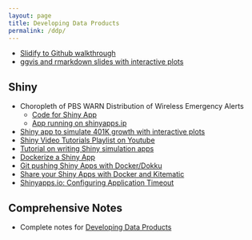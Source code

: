 ```yaml
---
layout: page
title: Developing Data Products
permalink: /ddp/
---
```


- [Slidify to Github walkthrough](http://rpubs.com/thoughtfulbloke/25103)
- [ggvis and rmarkdown slides with interactive plots](http://qua.st/ggvis-shiny-html5-slides)

## Shiny
- Choropleth of PBS WARN Distribution of Wireless Emergency Alerts
  - [Code for Shiny App](https://github.com/amsilvr/shiny_choropleth)
  - [App running on shinyapps.ip](https://silverman.shinyapps.io/warn_wea/)
- [Shiny app to simulate 401K growth with interactive plots](http://www.mephistosoftware.com/shiny/401k_simulator/)
- [Shiny Video Tutorials Playlist on Youtube](http://www.youtube.com/playlist?list=PL6wLL_RojB5xNOhe2OTSd-DPkMLVY9DfB)
- [Tutorial on writing Shiny simulation apps](https://github.com/homerhanumat/shinyTutorials)
- [Dockerize a Shiny App](http://www.rmining.net/2015/04/30/dockerizing-a-shiny-app/)
- [Git pushing Shiny Apps with Docker/Dokku](http://www.rmining.net/2015/05/11/git-pushing-shiny-apps-with-docker-dokku/)
- [Share your Shiny Apps with Docker and Kitematic](http://www.rmining.net/2015/08/10/share-your-shiny-apps-with-docker-and-kitematic/)
- [Shinyapps.io: Configuring Application Timeout](https://github.com/lgreski/datasciencectacontent/blob/master/markdown/dataProd-shinyTimeoutConfig.md)

## Comprehensive Notes

- Complete notes for [Developing Data Products](http://sux13.github.io/DataScienceSpCourseNotes/)
